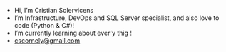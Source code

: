- Hi, I’m Cristian Solervicens
- I’m Infrastructure, DevOps and SQL Server specialist, and also love to code (Python & C#)!
- I’m currently learning about ever'y thig !
- cscornely@gmail.com
